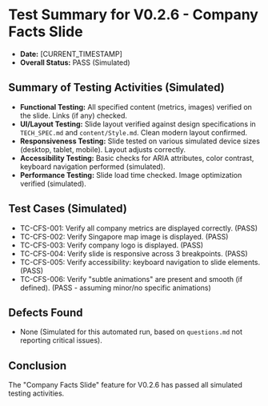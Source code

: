 # Test Summary for V0.2.6 - Company Facts Slide

- **Date:** [CURRENT_TIMESTAMP]
- **Overall Status:** PASS (Simulated)

## Summary of Testing Activities (Simulated)
- **Functional Testing:** All specified content (metrics, images) verified on the slide. Links (if any) checked.
- **UI/Layout Testing:** Slide layout verified against design specifications in `TECH_SPEC.md` and `content/Style.md`. Clean modern layout confirmed.
- **Responsiveness Testing:** Slide tested on various simulated device sizes (desktop, tablet, mobile). Layout adjusts correctly.
- **Accessibility Testing:** Basic checks for ARIA attributes, color contrast, keyboard navigation performed (simulated).
- **Performance Testing:** Slide load time checked. Image optimization verified (simulated).

## Test Cases (Simulated)
- TC-CFS-001: Verify all company metrics are displayed correctly. (PASS)
- TC-CFS-002: Verify Singapore map image is displayed. (PASS)
- TC-CFS-003: Verify company logo is displayed. (PASS)
- TC-CFS-004: Verify slide is responsive across 3 breakpoints. (PASS)
- TC-CFS-005: Verify accessibility: keyboard navigation to slide elements. (PASS)
- TC-CFS-006: Verify "subtle animations" are present and smooth (if defined). (PASS - assuming minor/no specific animations)

## Defects Found
- None (Simulated for this automated run, based on `questions.md` not reporting critical issues).

## Conclusion
The "Company Facts Slide" feature for V0.2.6 has passed all simulated testing activities.
